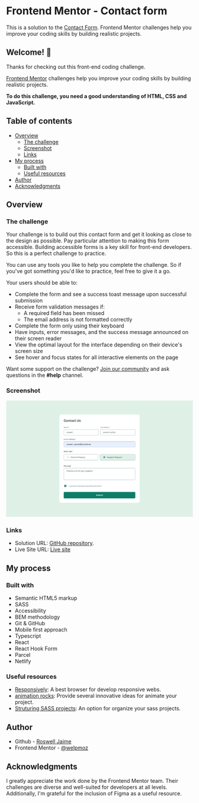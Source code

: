 # Frontend Mentor - Contact form

This is a solution to the [Contact Form](https://www.frontendmentor.io/challenges/contact-form--G-hYlqKJj). Frontend Mentor challenges help you improve your coding skills by building realistic projects.

## Welcome! 👋

Thanks for checking out this front-end coding challenge.

[Frontend Mentor](https://www.frontendmentor.io) challenges help you improve your coding skills by building realistic projects.

**To do this challenge, you need a good understanding of HTML, CSS and JavaScript.**

## Table of contents

- [Overview](#overview)
  - [The challenge](#the-challenge)
  - [Screenshot](#screenshot)
  - [Links](#links)
- [My process](#my-process)
  - [Built with](#built-with)
  - [Useful resources](#useful-resources)
- [Author](#author)
- [Acknowledgments](#acknowledgments)

## Overview

### The challenge

Your challenge is to build out this contact form and get it looking as close to the design as possible. Pay particular attention to making this form accessible. Building accessible forms is a key skill for front-end developers. So this is a perfect challenge to practice.

You can use any tools you like to help you complete the challenge. So if you've got something you'd like to practice, feel free to give it a go.

Your users should be able to:

- Complete the form and see a success toast message upon successful submission
- Receive form validation messages if:
  - A required field has been missed
  - The email address is not formatted correctly
- Complete the form only using their keyboard
- Have inputs, error messages, and the success message announced on their screen reader
- View the optimal layout for the interface depending on their device's screen size
- See hover and focus states for all interactive elements on the page

Want some support on the challenge? [Join our community](https://www.frontendmentor.io/community) and ask questions in the **#help** channel.

### Screenshot

![](./solution.png)

### Links

- Solution URL: [GitHub repository](https://github.com/welpmoz/faq-accordion).
- Live Site URL: [Live site](https://welpmoz.github.io/faq-accordion/)

## My process

### Built with

- Semantic HTML5 markup
- SASS
- Accessibility
- BEM methodology
- Git & GitHub
- Mobile first approach
- Typescript
- React
- React Hook Form
- Parcel
- Netlify

### Useful resources

- [Responsively](https://responsively.app/): A best browser for develop responsive webs.
- [animation rocks](https://cssanimation.rocks/): Provide several innovative ideas for animate your project.
- [Struturing SASS projects](https://www.youtube.com/watch?v=LVXUTvJnFYQ): An option for organize your sass projects.

## Author

- Github - [Roswell Jaime](https://github.com/welpmoz)
- Frontend Mentor - [@welpmoz](https://www.frontendmentor.io/profile/welpmoz)

## Acknowledgments

I greatly appreciate the work done by the Frontend Mentor team. Their challenges are diverse and well-suited for developers at all levels. Additionally, I'm grateful for the inclusion of Figma as a useful resource.